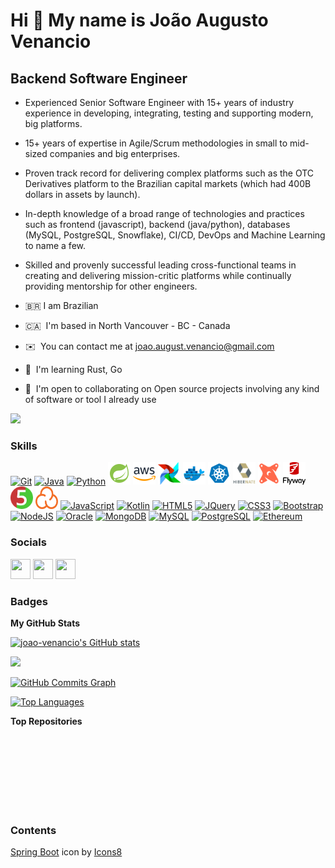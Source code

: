 Hi 👋 My name is João Augusto Venancio
======================================

Backend Software Engineer
-------------------------

* Experienced Senior Software Engineer with 15+ years of industry experience in developing, integrating, testing and supporting modern, big platforms.
* 15+ years of expertise in Agile/Scrum methodologies in small to mid-sized companies and big enterprises.
* Proven track record for delivering complex platforms such as the OTC Derivatives platform to the Brazilian capital markets (which had 400B dollars in assets by launch).
* In-depth knowledge of a broad range of technologies and practices such as frontend (javascript), backend (java/python), databases (MySQL, PostgreSQL, Snowflake), CI/CD, DevOps and Machine Learning to name a few.
* Skilled and provenly successful leading cross-functional teams in creating and delivering mission-critic platforms while continually providing mentorship for other engineers.

* 🇧🇷  I am Brazilian
* 🇨🇦  I'm based in North Vancouver - BC - Canada
* ✉️  You can contact me at [joao.august.venancio@gmail.com](mailto:joao.august.venancio@gmail.com)
* 🧠  I'm learning Rust, Go
* 🤝  I'm open to collaborating on Open source projects involving any kind of software or tool I already use

<a href="https://www.github.com/joao-venancio" target="_blank" rel="noreferrer"><img
src="https://img.shields.io/github/followers/joao-venancio?logo=github&style=for-the-badge&color=0891b2&labelColor=1c1917" /></a>

### Skills


<p align="left">
<a href="https://git-scm.com/" target="_blank" rel="noreferrer"><img src="https://raw.githubusercontent.com/danielcranney/readme-generator/main/public/icons/skills/git-colored.svg" width="36" height="36" alt="Git" /></a>
<a href="https://www.oracle.com/java/" target="_blank" rel="noreferrer"><img src="https://raw.githubusercontent.com/danielcranney/readme-generator/main/public/icons/skills/java-colored.svg" width="36" height="36" alt="Java" /></a>
<a href="https://www.python.org/" target="_blank" rel="noreferrer"><img src="https://raw.githubusercontent.com/danielcranney/readme-generator/main/public/icons/skills/python-colored.svg" width="36" height="36" alt="Python" /></a>
<a href="https://spring.io/projects/spring-boot" target="_blank" rel="noreferrer"><img src="https://raw.githubusercontent.com/joao-venancio/joao-venancio/main/images/icons8-spring-boot-36.svg" width="36" height="36" alt="Spring Boot" /></a> 
<a href="https://aws.amazon.com/" target="_blank" rel="noreferrer"><img src="https://raw.githubusercontent.com/joao-venancio/joao-venancio/main/images/aws.svg" width="36" height="36" alt="AWS" /></a> 
<a href="https://airflow.apache.org" target="_blank" rel="noreferrer"><img src="https://raw.githubusercontent.com/joao-venancio/joao-venancio/main/images/airflow.png" width="36" height="36" alt="Apache Airflow" /></a> 
<a href="https://www.docker.com/" target="_blank" rel="noreferrer"><img src="https://raw.githubusercontent.com/joao-venancio/joao-venancio/main/images/docker.svg" width="36" height="36" alt="Docker" /></a> 
<a href="https://kubernetes.io/" target="_blank" rel="noreferrer"><img src="https://raw.githubusercontent.com/joao-venancio/joao-venancio/main/images/kubernetes.svg" width="36" height="36" alt="Kubernetes" /></a> 
<a href="https://hibernate.org/" target="_blank" rel="noreferrer"><img src="https://raw.githubusercontent.com/joao-venancio/joao-venancio/main/images/hibernate.png" width="36" height="36" alt="Hibernate" /></a> 
<a href="https://www.getdbt.com/" target="_blank" rel="noreferrer"><img src="https://raw.githubusercontent.com/joao-venancio/joao-venancio/main/images/dbt.png" width="36" height="36" alt="DBT" /></a> 
<a href="https://flywaydb.org/" target="_blank" rel="noreferrer"><img src="https://raw.githubusercontent.com/joao-venancio/joao-venancio/main/images/flyway.png" width="36" height="36" alt="Flyway" /></a> 
<a href="https://junit.org/junit5/" target="_blank" rel="noreferrer"><img src="https://raw.githubusercontent.com/joao-venancio/joao-venancio/main/images/junit.png" width="36" height="36" alt="JUnit" /></a> 
<a href="https://www.sonarsource.com/products/sonarcloud/" target="_blank" rel="noreferrer"><img src="https://raw.githubusercontent.com/joao-venancio/joao-venancio/main/images/sonar.png" width="36" height="36" alt="Sonar" /></a> 
<a href="https://developer.mozilla.org/en-US/docs/Web/JavaScript" target="_blank" rel="noreferrer"><img src="https://raw.githubusercontent.com/danielcranney/readme-generator/main/public/icons/skills/javascript-colored.svg" width="36" height="36" alt="JavaScript" /></a>
<a href="https://kotlinlang.org/" target="_blank" rel="noreferrer"><img src="https://raw.githubusercontent.com/danielcranney/readme-generator/main/public/icons/skills/kotlin-colored.svg" width="36" height="36" alt="Kotlin" /></a>
<a href="https://developer.mozilla.org/en-US/docs/Glossary/HTML5" target="_blank" rel="noreferrer"><img src="https://raw.githubusercontent.com/danielcranney/readme-generator/main/public/icons/skills/html5-colored.svg" width="36" height="36" alt="HTML5" /></a>
<a href="https://jquery.com/" target="_blank" rel="noreferrer"><img src="https://raw.githubusercontent.com/danielcranney/readme-generator/main/public/icons/skills/jquery-colored.svg" width="36" height="36" alt="JQuery" /></a>
<a href="https://www.w3.org/TR/CSS/#css" target="_blank" rel="noreferrer"><img src="https://raw.githubusercontent.com/danielcranney/readme-generator/main/public/icons/skills/css3-colored.svg" width="36" height="36" alt="CSS3" /></a>
<a href="https://getbootstrap.com/" target="_blank" rel="noreferrer"><img src="https://raw.githubusercontent.com/danielcranney/readme-generator/main/public/icons/skills/bootstrap-colored.svg" width="36" height="36" alt="Bootstrap" /></a>
<a href="https://nodejs.org/en/" target="_blank" rel="noreferrer"><img src="https://raw.githubusercontent.com/danielcranney/readme-generator/main/public/icons/skills/nodejs-colored.svg" width="36" height="36" alt="NodeJS" /></a>
<a href="https://www.oracle.com/uk/index.html" target="_blank" rel="noreferrer"><img src="https://raw.githubusercontent.com/danielcranney/readme-generator/main/public/icons/skills/oracle-colored.svg" width="36" height="36" alt="Oracle" /></a>
<a href="https://www.mongodb.com/" target="_blank" rel="noreferrer"><img src="https://raw.githubusercontent.com/danielcranney/readme-generator/main/public/icons/skills/mongodb-colored.svg" width="36" height="36" alt="MongoDB" /></a>
<a href="https://www.mysql.com/" target="_blank" rel="noreferrer"><img src="https://raw.githubusercontent.com/danielcranney/readme-generator/main/public/icons/skills/mysql-colored.svg" width="36" height="36" alt="MySQL" /></a>
<a href="https://www.postgresql.org/" target="_blank" rel="noreferrer"><img src="https://raw.githubusercontent.com/danielcranney/readme-generator/main/public/icons/skills/postgresql-colored.svg" width="36" height="36" alt="PostgreSQL" /></a>
<a href="https://ethereum.org/en/" target="_blank" rel="noreferrer"><img src="https://raw.githubusercontent.com/danielcranney/readme-generator/main/public/icons/skills/ethereum-colored.svg" width="36" height="36" alt="Ethereum" /></a>
</p>


### Socials

<p align="left"> <a href="https://discord.com/users/JoaoVenancio#4227" target="_blank" rel="noreferrer"><img src="https://raw.githubusercontent.com/danielcranney/readme-generator/main/public/icons/socials/discord.svg" width="32" height="32" /></a> <a href="https://www.github.com/joao-venancio" target="_blank" rel="noreferrer"><img src="https://raw.githubusercontent.com/danielcranney/readme-generator/main/public/icons/socials/github.svg" width="32" height="32" /></a> <a href="https://www.linkedin.com/in/jvenancio" target="_blank" rel="noreferrer"><img src="https://raw.githubusercontent.com/danielcranney/readme-generator/main/public/icons/socials/linkedin.svg" width="32" height="32" /></a></p>

### Badges

<b>My GitHub Stats</b>

<a href="http://www.github.com/joao-venancio"><img src="https://github-readme-stats.vercel.app/api?username=joao-venancio&show_icons=true&hide=&count_private=true&title_color=0891b2&text_color=ffffff&icon_color=0891b2&bg_color=1c1917&hide_border=true&show_icons=true" alt="joao-venancio's GitHub stats" /></a>

<a href="http://www.github.com/joao-venancio"><img src="https://github-readme-streak-stats.herokuapp.com/?user=joao-venancio&stroke=ffffff&background=1c1917&ring=0891b2&fire=0891b2&currStreakNum=ffffff&currStreakLabel=0891b2&sideNums=ffffff&sideLabels=ffffff&dates=ffffff&hide_border=true" /></a>

<a href="http://www.github.com/joao-venancio"><img src="https://github-readme-activity-graph.cyclic.app/graph?username=joao-venancio&bg_color=1c1917&color=ffffff&line=0891b2&point=ffffff&area_color=1c1917&area=true&hide_border=true&custom_title=GitHub%20Commits%20Graph" alt="GitHub Commits Graph" /></a>

<a href="https://github.com/joao-venancio" align="left"><img src="https://github-readme-stats.vercel.app/api/top-langs/?username=joao-venancio&langs_count=10&title_color=0891b2&text_color=ffffff&icon_color=0891b2&bg_color=1c1917&hide_border=true&locale=en&custom_title=Top%20%Languages" alt="Top Languages" /></a>

<b>Top Repositories</b>

<div width="100%" align="center"></div><br /><br /><br /><br /><br /><br /><br />

### Contents

<a target="_blank" href="https://icons8.com/icon/90519/spring-boot">Spring Boot</a> icon by <a target="_blank" href="https://icons8.com">Icons8</a>
